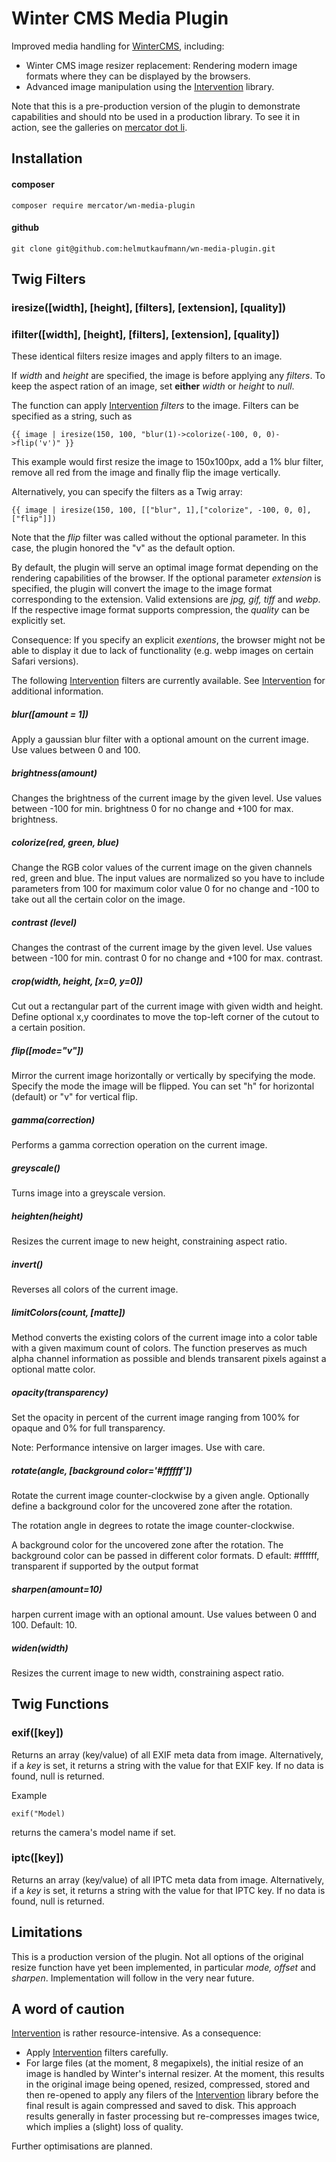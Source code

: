 # Winter CMS Media Plugin
Improved media handling for [WinterCMS](https://wintercms.com), including:
- Winter CMS image resizer replacement: Rendering modern image formats where they can be displayed by the browsers.
- Advanced image manipulation using the [Intervention](http://image.intervention.io) library.

Note that this is a pre-production version of the plugin to demonstrate capabilities and should nto be used in a
production library. To see it in action, see the galleries on [mercator dot li](https://mercator.li).

## Installation
#### composer
```
composer require mercator/wn-media-plugin
```

#### github
```
git clone git@github.com:helmutkaufmann/wn-media-plugin.git
```

## Twig Filters

### iresize([width], [height], [filters], [extension], [quality]) 
### ifilter([width], [height], [filters], [extension], [quality]) 
These identical filters resize images and apply filters to an image.

If *width* and *height* are specified, the image is before applying any *filters*. 
To keep the aspect ration of an image, set **either** *width* or *height* to *null*.

The function can apply [Intervention](http://image.intervention.io) *filters* to the image. 
Filters can be specified as a string, such as 

```
{{ image | iresize(150, 100, "blur(1)->colorize(-100, 0, 0)->flip('v')" }}
```

This example would first resize the image to 150x100px, add a 1% blur filter, remove all red from the image
and finally flip the image vertically.

Alternatively, you can specify the filters as a Twig array:

```
{{ image | iresize(150, 100, [["blur", 1],["colorize", -100, 0, 0], ["flip"]])
```

Note that the *flip* filter was called without the optional parameter. In this case, the plugin honored the
"v" as the default option.

By default, the plugin will serve an optimal image format depending on the rendering capabilities of the browser.
If the optional parameter *extension* is specified, the plugin will convert the image to  the image format corresponding
to the extension. Valid extensions are *jpg, gif, tiff* and *webp*. If the respective image format supports
compression, the *quality* can be explicitly set. 

Consequence: If you specify an explicit *exentions*, 
the browser might not be able to display it due to lack of functionality (e.g. webp images on certain Safari versions).

The following [Intervention](http://image.intervention.io) filters are currently available. See 
[Intervention](http://image.intervention.io) for additional information.

##### blur([amount = 1])
Apply a gaussian blur filter with a optional amount on the current image. Use values between 0 and 100.

##### brightness(amount)
Changes the brightness of the current image by the given level. Use values between -100 for min. brightness 0
for no change and +100 for max. brightness.

##### colorize(red, green, blue)
Change the RGB color values of the current image on the given channels red, green and blue. 
The input values are normalized so you have to include parameters from 100 for maximum color value 0 for no change 
and -100 to take out all the certain color on the image.

##### contrast (level)
Changes the contrast of the current image by the given level. Use values between -100 for min. contrast 0 for no 
change and +100 for max. contrast.

##### crop(width, height, [x=0, y=0])
Cut out a rectangular part of the current image with given width and height. Define optional x,y coordinates to 
move the top-left corner of the cutout to a certain position.

##### flip([mode="v"])
Mirror the current image horizontally or vertically by specifying the mode.
Specify the mode the image will be flipped. You can set "h" for horizontal (default) or "v" for vertical flip.

##### gamma(correction)
Performs a gamma correction operation on the current image.

##### greyscale()
Turns image into a greyscale version.

##### heighten(height)
Resizes the current image to new height, constraining aspect ratio. 

##### invert()
Reverses all colors of the current image.

##### limitColors(count, [matte])
Method converts the existing colors of the current image into a color table with a given maximum count of colors. 
The function preserves as much alpha channel information as possible and blends transarent pixels against a optional matte color.

##### opacity(transparency)
Set the opacity in percent of the current image ranging from 100% for opaque and 0% for full transparency.

Note: Performance intensive on larger images. Use with care.

##### rotate(angle, [background color='#ffffff'])
Rotate the current image counter-clockwise by a given angle. Optionally define a background color for the uncovered 
zone after the rotation.

The rotation angle in degrees to rotate the image counter-clockwise.

A background color for the uncovered zone after the rotation. The background color can be passed in different color formats. D
efault: #ffffff, transparent if supported by the output format

##### sharpen(amount=10)
harpen current image with an optional amount. Use values between 0 and 100. Default: 10.

##### widen(width)
Resizes the current image to new width, constraining aspect ratio. 

## Twig Functions
### exif([key])
Returns an array (key/value) of all EXIF meta data from image. Alternatively, if a *key* is set, it returns a string
with the value for that EXIF key. If no data is found, null is returned.

Example
```
exif("Model)
```
returns the camera's model name if set.

### iptc([key])
Returns an array (key/value) of all IPTC meta data from image. Alternatively, if a *key* is set, it returns a string
with the value for that IPTC key. If no data is found, null is returned.

## Limitations
This is a production version of the plugin. Not all options of the original resize function have yet been implemented, 
in particular *mode, offset* and *sharpen*. Implementation will follow in the very near future.

## A word of caution
[Intervention](http://image.intervention.io) is rather resource-intensive. As a consequence:
- Apply [Intervention](http://image.intervention.io) filters carefully.
- For large files (at the moment, 8 megapixels), the initial resize of an image is handled by Winter's internal resizer. At the moment, 
this results in the original image being opened, resized, compressed, stored and then re-opened to apply any filers of the
[Intervention](http://image.intervention.io) library before the final result is again compressed and saved to disk.
This approach results generally in faster processing but re-compresses images twice, which implies a (slight) loss of quality.

Further optimisations are planned.
